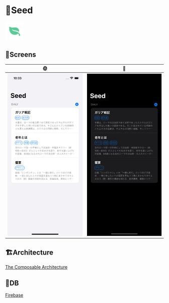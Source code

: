 # 🌱Seed

<img src='./images/icon.png' width=60>

## 📱Screens

| 🌞 | 🌙 |
|:--:|:--:|
|<img src='./images/light.png' width=300>|<img src='./images/dark.png' width=300>|

## 🏗Architecture

[The Composable Architecture](https://github.com/pointfreeco/swift-composable-architecture)

## 🥞DB

[Firebase](https://github.com/firebase/firebase-ios-sdk/tree/master/Firestore)
